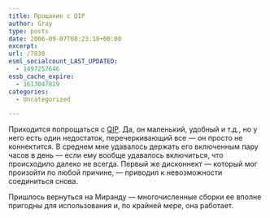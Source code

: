 ```yaml
---
title: Прощание с QIP
author: Gray
type: posts
date: 2006-09-07T08:23:10+00:00
excerpt:
url: /7830
esml_socialcount_LAST_UPDATED:
  - 1497257646
essb_cache_expire:
  - 1613047819
categories:
  - Uncategorized

---
```








Приходится попрощаться с <a href="http://www.qip.ru" target="_blank">QIP</a>. Да, он маленький, удобный и т.д., но у него есть один недостаток, перечеркивающий все &#8212; он просто не коннектится. В среднем мне удавалось держать его включенным пару часов в день &#8212; если ему вообще удавалось включиться, что происходило далеко не всегда. Первый же дисконнект &#8212; который мог произойти по любой причине, &#8212; приводил к невозможности соединиться снова. 

Пришлось вернуться на Миранду &#8212; многочисленные сборки ее вполне пригодны для использования и, по крайней мере, она работает.